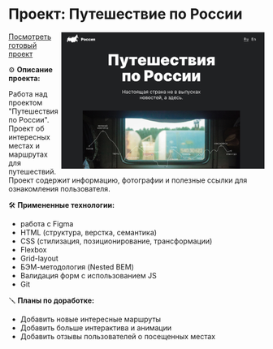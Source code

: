 # Проект: Путешествие по России
<img src="https://github.com/ds-sev/russian-travel/blob/main/images/Снимок%20экрана%202023-02-18%20в%2011.42.09.png" width="400px" align="right"> 

[Посмотреть готовый проект](https://ds-sev.github.io/russian-travel/)



⚙️ **Описание проекта:**

Работа над проектом "Путешествия по России". Проект об интересных местах и маршрутах для путешествий. Проект содержит информацию, фотографии и полезные ссылки для ознакомления пользователя.

🛠️ **Примененные технологии:**

* работа с Figma
* HTML (структура, верстка, семантика)
* CSS (стилизация, позиционирование, трансформации)
* Flexbox
* Grid-layout
* БЭМ-методология (Nested BEM)
* Валидация форм с использованием JS
* Git

🪛 **Планы по доработке:**

* Добавить новые интересные маршруты
* Добавить больше интерактива и анимации
* Добавить отзывы пользователей о посещенных местах
